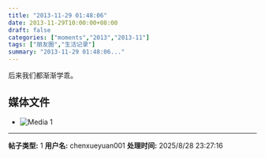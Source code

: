 ```yaml
---
title: "2013-11-29 01:48:06"
date: 2013-11-29T10:00:00+08:00
draft: false
categories: ["moments","2013","2013-11"]
tags: ["朋友圈","生活记录"]
summary: "2013-11-29 01:48:06..."
---
```


后来我们都渐渐学乖。

## 媒体文件

- ![Media 1](/Moments/photos/2013-11-29/201311290148060.jpg)

---

**帖子类型:** 1
**用户名:** chenxueyuan001
**处理时间:** 2025/8/28 23:27:16